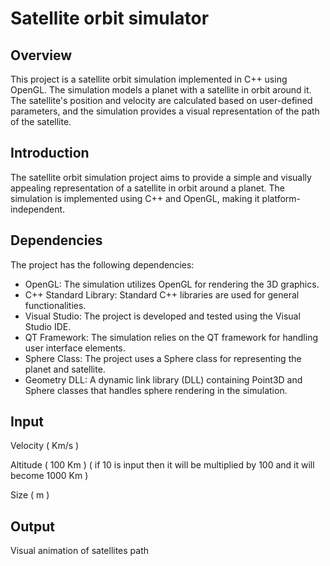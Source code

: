 # Satellite orbit simulator

## Overview
This project is a satellite orbit simulation implemented in C++ using OpenGL. The simulation models a planet with a satellite in orbit around it. The satellite's position and velocity are calculated based on user-defined parameters, and the simulation provides a visual representation of the path of the satellite.

## Introduction
The satellite orbit simulation project aims to provide a simple and visually appealing representation of a satellite in orbit around a planet. The simulation is implemented using C++ and OpenGL, making it platform-independent.

## Dependencies
The project has the following dependencies:

- OpenGL: The simulation utilizes OpenGL for rendering the 3D graphics.
- C++ Standard Library: Standard C++ libraries are used for general functionalities.
- Visual Studio: The project is developed and tested using the Visual Studio IDE.
- QT Framework: The simulation relies on the QT framework for handling user interface elements.
- Sphere Class: The project uses a Sphere class for representing the planet and satellite.
- Geometry DLL: A dynamic link library (DLL) containing Point3D and Sphere classes that handles sphere rendering in the simulation.

## Input
Velocity ( Km/s ) 

Altitude ( 100 Km ) ( if 10 is input then it will be multiplied by 100 and it will become 1000 Km )

Size     ( m )   

## Output
Visual animation of satellites path

